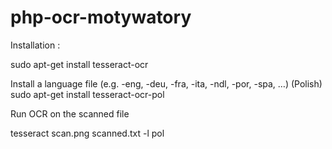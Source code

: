 # php-ocr-motywatory


Installation :

sudo apt-get install tesseract-ocr

Install a language file (e.g. -eng, -deu, -fra, -ita, -ndl, -por, -spa, …)
(Polish) 
sudo apt-get install tesseract-ocr-pol

Run OCR on the scanned file

tesseract scan.png scanned.txt -l pol
